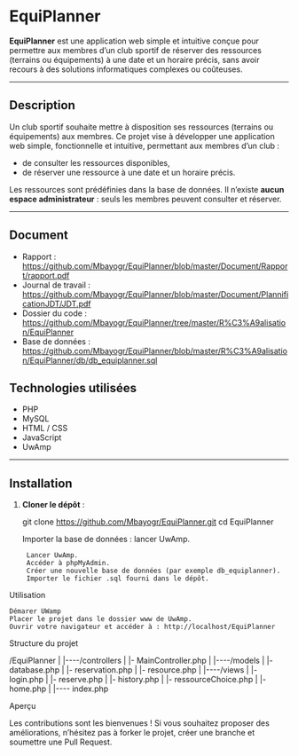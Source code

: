 # EquiPlanner

**EquiPlanner** est une application web simple et intuitive conçue pour permettre aux membres d’un club sportif de réserver des ressources (terrains ou équipements) à une date et un horaire précis, sans avoir recours à des solutions informatiques complexes ou coûteuses.

---

##  Description

Un club sportif souhaite mettre à disposition ses ressources (terrains ou équipements) aux membres. Ce projet vise à développer une application web simple, fonctionnelle et intuitive, permettant aux membres d’un club :

- de consulter les ressources disponibles,
- de réserver une ressource à une date et un horaire précis.

Les ressources sont prédéfinies dans la base de données. Il n’existe **aucun espace administrateur** : seuls les membres peuvent consulter et réserver.

---
## Document

- Rapport : https://github.com/Mbayogr/EquiPlanner/blob/master/Document/Rapport/rapport.pdf
- Journal de travail : https://github.com/Mbayogr/EquiPlanner/blob/master/Document/PlannificationJDT/JDT.pdf
- Dossier du code : https://github.com/Mbayogr/EquiPlanner/tree/master/R%C3%A9alisation/EquiPlanner
- Base de données : https://github.com/Mbayogr/EquiPlanner/blob/master/R%C3%A9alisation/EquiPlanner/db/db_equiplanner.sql

##  Technologies utilisées

- PHP  
- MySQL  
- HTML / CSS  
- JavaScript  
- UwAmp  

---

##  Installation

1. **Cloner le dépôt** :
   
   git clone https://github.com/Mbayogr/EquiPlanner.git
   cd EquiPlanner

    Importer la base de données :
   lancer UwAmp.
   
        Lancer UwAmp.
        Accéder à phpMyAdmin.
        Créer une nouvelle base de données (par exemple db_equiplanner).
        Importer le fichier .sql fourni dans le dépôt.

Utilisation

    Démarer UWamp
    Placer le projet dans le dossier www de UwAmp.
    Ouvrir votre navigateur et accéder à : http://localhost/EquiPlanner
    
Structure du projet

/EquiPlanner
|
|----/controllers
|     |- MainController.php
|
|----/models
|     |- database.php
|     |- reservation.php
|     |- resource.php
|
|----/views
|     |- login.php
|     |- reserve.php
|     |- history.php
|     |- ressourceChoice.php
|     |- home.php
|
|---- index.php

Aperçu



Les contributions sont les bienvenues ! Si vous souhaitez proposer des améliorations, n’hésitez pas à forker le projet, créer une branche et soumettre une Pull Request.
